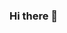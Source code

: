 ### Hi there 👋

<!--
**koenaguptaa13/koenaguptaa13** is a ✨ _special_ ✨ repository because its `README.md` (this file) appears on your GitHub profile.

Here are some ideas to get you started:

- 🔭 I’m currently working on homework
- 🌱 I’m currently learning about GitHub
- 👯 I’m looking to collaborate on a project
- 🤔 I’m looking for help with homework
- 💬 Ask me about my favorite tv show
- 📫 How to reach me: my phone number
- 😄 Pronouns: she/her/hers
- ⚡ Fun fact: I love to run and have ran a half marathon before
--> 
